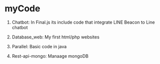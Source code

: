 # myCode

1. Chatbot: In Final.js its include code that integrate LINE Beacon to Line chatbot

2. Database_web: My first html/php websites

3. Parallel: Basic code in java

4. Rest-api-mongo: Manaage mongoDB
